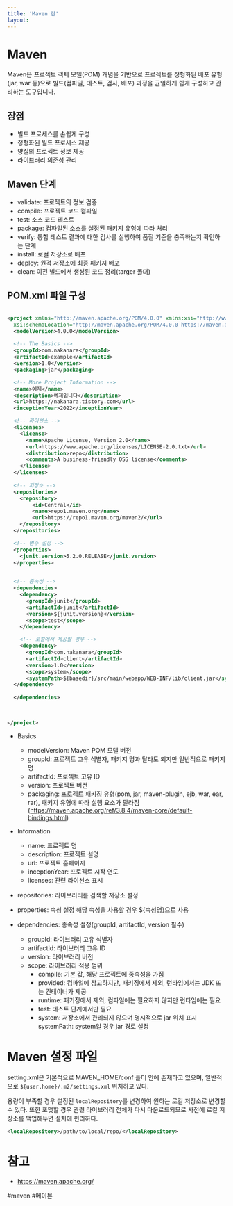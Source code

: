 ```yaml
---
title: 'Maven 란'
layout: 
---
```


# Maven

Maven은 프로젝트 객체 모델(POM) 개념을 기반으로 프로젝트를 정형화된 배포 유형(jar, war 등)으로 빌드(컴파일, 테스트, 검사, 배포) 과정을 균일하게 쉽게 구성하고 관리하는 도구입니다.

## 장점

- 빌드 프로세스를 손쉽게 구성
- 정형화된 빌드 프로세스 제공
- 양질의 프로젝트 정보 제공
- 라이브러리 의존성 관리

## Maven 단계

- validate: 프로젝트의 정보 검증
- compile: 프로젝트 코드 컴파일
- test: 소스 코드 테스트
- package: 컴파일된 소스를 설정된 패키지 유형에 따라 처리
- verify: 통합 테스트 결과에 대한 검사를 실행하여 품질 기준을 충족하는지 확인하는 단계 
- install: 로컬 저장소로 배포
- deploy: 원격 저장소에 최종 패키지 배포
- clean: 이전 빌드에서 생성된 코드 정리(targer 폴더)


## POM.xml 파일 구성

```xml

<project xmlns="http://maven.apache.org/POM/4.0.0" xmlns:xsi="http://www.w3.org/2001/XMLSchema-instance"
  xsi:schemaLocation="http://maven.apache.org/POM/4.0.0 https://maven.apache.org/xsd/maven-4.0.0.xsd">
  <modelVersion>4.0.0</modelVersion>
 
  <!-- The Basics -->
  <groupId>com.nakanara</groupId>
  <artifactId>example</artifactId>
  <version>1.0</version>
  <packaging>jar</packaging>

  <!-- More Project Information -->
  <name>예제</name>
  <description>예제입니다</description>
  <url>https://nakanara.tistory.com</url>
  <inceptionYear>2022</inceptionYear>

  <!-- 라이선스 -->
  <licenses>
    <license>
      <name>Apache License, Version 2.0</name>
      <url>https://www.apache.org/licenses/LICENSE-2.0.txt</url>
      <distribution>repo</distribution>
      <comments>A business-friendly OSS license</comments>
    </license>
  </licenses>
  
  <!-- 저장소 -->
  <repositories>
    <repository>
        <id>Central</id>
        <name>repo1.maven.org</name>
        <url>https://repo1.maven.org/maven2/</url>
    </repository>
  </repositories>

  <!-- 변수 설정 -->
  <properties>
    <junit.version>5.2.0.RELEASE</junit.version>
  </properties>
  

  <!-- 종속성 -->
  <dependencies>
    <dependency>
      <groupId>junit</groupId>
      <artifactId>junit</artifactId>
      <version>${junit.version}</version>
      <scope>test</scope>
    </dependency>

    <!-- 로컬에서 제공할 경우 -->
    <dependency>
      <groupId>com.nakanara</groupId>
      <artifactId>client</artifactId>
      <version>1.0</version>
      <scope>system</scope>
      <systemPath>${basedir}/src/main/webapp/WEB-INF/lib/client.jar</systemPath>
  </dependency>
  
  </dependencies>

 

</project>
```

* Basics
  - modelVersion: Maven POM 모델 버전
  - groupId: 프로젝트 고유 식별자, 패키지 명과 달라도 되지만 일반적으로 패키지 명
  - artifactId: 프로젝트 고유 ID
  - version: 프로젝트 버전
  - packaging: 프로젝트 패키징 유형(pom, jar, maven-plugin, ejb, war, ear, rar), 패키지 유형에 따라 실행 요소가 달라짐 (https://maven.apache.org/ref/3.8.4/maven-core/default-bindings.html)

* Information
  * name: 프로젝트 명
  * description: 프로젝트 설명
  * url: 프로젝트 홈페이지
  * inceptionYear: 프로젝트 시작 연도
  * licenses: 관련 라이선스 표시

* repositories: 라이브러리를 검색할 저장소 설정

* properties: 속성 설정
  해당 속성을 사용할 경우 ${속성명}으로 사용

* dependencies: 종속성 설정(groupId, artifactId, version 필수)
  * groupId: 라이브러리 고유 식별자
  * artifactId: 라이브러리 고유 ID
  * version: 라이브러리 버전
  * scope: 라이브러리 적용 범위
    * compile: 기본 값, 해당 프로젝트에 종속성을 가짐
    * provided: 컴파일에 참고하지만, 패키징에서 제외, 런타임에서는 JDK 또는 컨테이너가 제공
    * runtime: 패키징에서 제외, 컴파일에는 필요하지 않지만 런타임에는 필요
    * test: 테스트 단계에서만 필요
    * system: 저장소에서 관리되지 않으며 명시적으로 jar 위치 표시
        systemPath: system일 경우 jar 경로 설정 

# Maven 설정 파일
 setting.xml은 기본적으로 MAVEN_HOME/conf 폴더 안에 존재하고 있으며, 일반적으로 `${user.home}/.m2/settings.xml` 위치하고 있다. 

용량이 부족할 경우 설정된 `localRepository`를 변경하여 원하는 로컬 저장소로 변경할 수 있다. 또한 포맷할 경우 관련 라이브러리 전체가 다시 다운로드되므로 사전에 로컬 저장소를 백업해두면 설치에 편리하다.

 ```xml
 <localRepository>/path/to/local/repo/</localRepository>
 ```


# 참고

- https://maven.apache.org/

#maven #메이븐